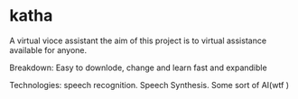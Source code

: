 # katha
 A virtual vioce assistant 
the aim of this project is to virtual assistance available for anyone.

Breakdown:
    Easy to downlode, change and learn
    fast and expandible

Technologies:
    speech recognition.
    Speech Synthesis.
    Some sort of AI(wtf )
